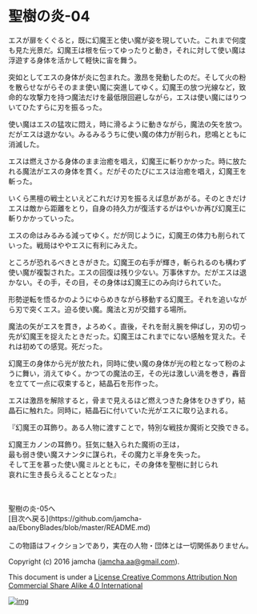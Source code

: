 # 聖樹の炎-04

エスが扉をくぐると，既に幻魔王と使い魔が姿を現していた。これまで何度  
も見た光景だ。幻魔王は根を伝ってゆったりと動き，それに対して使い魔は  
浮遊する身体を活かして軽快に宙を舞う。  

突如としてエスの身体が炎に包まれた。激昂を発動したのだ。そして火の粉  
を散らせながらそのまま使い魔に突進してゆく。幻魔王の放つ光線など，致  
命的な攻撃力を持つ魔法だけを最低限回避しながら，エスは使い魔にはりつ  
いてひたすらに刃を振るった。  

使い魔はエスの猛攻に悶え，時に滑るように動きながら，魔法の矢を放つ。  
だがエスは退かない。みるみるうちに使い魔の体力が削られ，悲鳴とともに  
消滅した。  

エスは燃えさかる身体のまま治癒を唱え，幻魔王に斬りかかった。時に放た  
れる魔法がエスの身体を貫く。だがそのたびにエスは治癒を唱え，幻魔王を  
斬った。  

いくら黒檀の戦士といえどこれだけ刃を振るえば息があがる。そのときだけ  
エスは敵から距離をとり，自身の持久力が復活するがはやいか再び幻魔王に  
斬りかかっていった。  

エスの命はみるみる減ってゆく。だが同じように，幻魔王の体力も削られて  
いった。戦局はややエスに有利にみえた。  

ところが恐れるべきときがきた。幻魔王の右手が輝き，斬られるのも構わず  
使い魔が複製された。エスの回復は残り少ない。万事休すか。だがエスは退  
かない。その手，その目，その身体は幻魔王にのみ向けられていた。  

形勢逆転を悟るかのようにゆらめきながら移動する幻魔王。それを追いなが  
ら刃で突くエス。迫る使い魔。魔法と刃が交錯する場所。  

魔法の矢がエスを貫き，よろめく。直後，それを耐え腕を伸ばし，刃の切っ  
先が幻魔王を捉えたときだった。幻魔王はこれまでにない感触を覚えた。そ  
れは初めての感覚。死だった。  

幻魔王の身体から光が放たれ，同時に使い魔の身体が光の粒となって粉のよ  
うに舞い，消えてゆく。かつての魔法の王，その光は激しい渦を巻き，轟音  
を立てて一点に収束すると，結晶石を形作った。  

エスは激昂を解除すると，骨まで見えるほど燃えつきた身体をひきずり，結  
晶石に触れた。同時に，結晶石に付いていた光がエスに取り込まれる。  

『幻魔王の耳飾り。ある人物に渡すことで，特別な戦技か魔術と交換できる。  

幻魔王カノンの耳飾り。狂気に魅入られた魔術の王は，  
最も弱き使い魔スナンタに謀られ，その魔力と半身を失った。  
そして王を慕った使い魔ミルとともに，その身体を聖樹に封じられ  
哀れに生き長らえることとなった』  

<br>  
<br>  
聖樹の炎-05へ  

<br>  
[目次へ戻る](https://github.com/jamcha-aa/EbonyBlades/blob/master/README.md)  
<br>  
<br>  
この物語はフィクションであり，実在の人物・団体とは一切関係ありません。  

Copyright (c) 2016 jamcha (jamcha.aa@gmail.com).  

This document is under a [License Creative Commons Attribution Non Commercial Share Alike 4.0 International](http://creativecommons.org/licenses/by-nc-sa/4.0/deed)  

[![img](http://i.creativecommons.org/l/by-nc-sa/3.0/80x15.png)](http://creativecommons.org/licenses/by-nc-sa/4.0/deed)